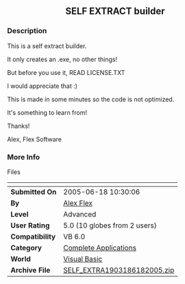 ﻿<div align="center">

## SELF EXTRACT builder


</div>

### Description

This is a self extract builder.

It only creates an .exe, no other things!

But before you use it, READ LICENSE.TXT

I would appreciate that :)

This is made in some minutes so the code is not optimized.

It's something to learn from!

Thanks!

Alex, Flex Software
 
### More Info
 
Files


<span>             |<span>
---                |---
**Submitted On**   |2005-06-18 10:30:06
**By**             |[Alex Flex](https://github.com/Planet-Source-Code/PSCIndex/blob/master/ByAuthor/alex-flex.md)
**Level**          |Advanced
**User Rating**    |5.0 (10 globes from 2 users)
**Compatibility**  |VB 6\.0
**Category**       |[Complete Applications](https://github.com/Planet-Source-Code/PSCIndex/blob/master/ByCategory/complete-applications__1-27.md)
**World**          |[Visual Basic](https://github.com/Planet-Source-Code/PSCIndex/blob/master/ByWorld/visual-basic.md)
**Archive File**   |[SELF\_EXTRA1903186182005\.zip](https://github.com/Planet-Source-Code/alex-flex-self-extract-builder__1-61228/archive/master.zip)








